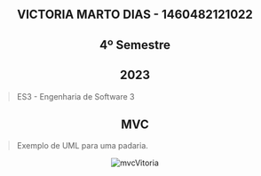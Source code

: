 

<section align="center">

# VICTORIA MARTO DIAS - 1460482121022
# 4º Semestre
## 2023

</section>

> ES3 - Engenharia de Software 3

<div align="center">

## MVC
  
</div>

<div align="justify">

 </div>
 
 > Exemplo de UML para uma padaria.

<div align="center">
  
![mvcVitoria](https://github.com/DiasVitoria/bertoti/assets/80860267/3925528c-1f18-4550-8974-44d9254c0ff9)

</div>



